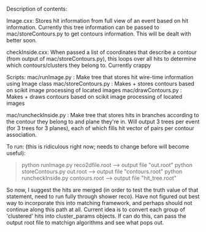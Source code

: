 Description of contents:

Image.cxx:
Stores hit information from full view of an event based on hit information. Currently this tree information can be passed to mac/storeContours.py to get contours information.  This will be dealt with better soon.

checkInside.cxx:
When passed a list of coordinates that describe a contour (from output of mac/storeContours.py), this loops over all hits to determine which contours/clusters they belong to. Currently crappy 

Scripts:
mac/runImage.py      : Make tree that stores hit wire-time information using Image class
mac/storeContours.py : Makes + stores contours based on scikit image processing of located images
mac/drawContours.py  : Makes + draws contours based on scikit image processing of located images

mac/runcheckInside.py : Make tree that stores hits in branches according to the contour they belong to and plane they're in.  Will output 3 trees per event (for 3 trees for 3 planes), each of which fills hit vector of pairs per contour association.


To run:
(this is ridiculous right now; needs to change before will become useful):

> python runImage.py reco2dfile.root     --> output file "out.root"
> python storeContours.py out.root       --> output file "contours.root"
> python runcheckInside.py contours.root --> output file "hit\_tree.root"

So now, I suggest the hits are merged (in order to test the truth value of that statement, need to run fully through shower reco).  Have not figured out best way to incorporate this into matching framework, and perhaps should not continue along this path at all. Current idea is to convert each group of 'clustered' hits into cluster\_params objects.  If can do this, can pass the output root file to matchign algorithms and see what pops out.

